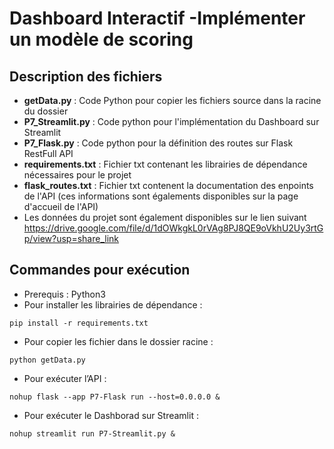# Dashboard Interactif -Implémenter un modèle de scoring
## Description des fichiers
* **getData.py** : Code Python pour copier les fichiers source dans la racine du dossier
* **P7_Streamlit.py** : Code python pour l'implémentation du Dashboard sur Streamlit
* **P7_Flask.py** : Code python pour la définition des routes sur Flask RestFull API
* **requirements.txt** : Fichier txt contenant les librairies de dépendance nécessaires pour le projet
* **flask_routes.txt** : Fichier txt contenent la documentation des enpoints de l'API (ces informations sont égalements disponibles sur la page d'accueil de l'API)
* Les données du projet sont également disponibles sur le lien suivant https://drive.google.com/file/d/1dOWkgkL0rVAg8PJ8QE9oVkhU2Uy3rtGp/view?usp=share_link



## Commandes pour exécution 
* Prerequis : Python3 
* Pour installer les librairies de dépendance :
```
pip install -r requirements.txt
```
* Pour copier les fichier dans le dossier racine :
```
python getData.py
```
* Pour exécuter l’API :
```
nohup flask --app P7-Flask run --host=0.0.0.0 &
```
* Pour exécuter le Dashborad sur Streamlit :
```
nohup streamlit run P7-Streamlit.py &
```


